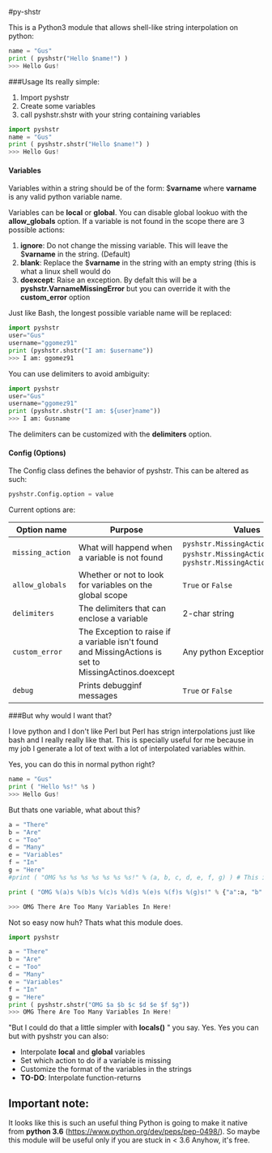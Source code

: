 #py-shstr

This is a Python3 module that allows shell-like string interpolation on python:

```python
name = "Gus"
print ( pyshstr("Hello $name!") )
>>> Hello Gus!
```

###Usage
Its really simple:

 1. Import pyshstr
 2. Create some variables 
 3. call pyshstr.shstr with your string containing variables

```python
import pyshstr
name = "Gus"
print ( pyshstr.shstr("Hello $name!") )
>>> Hello Gus!
```

#### Variables
Variables within a string should be of the form: $**varname** where **varname** is any valid python variable name. 

Variables can be **local** or **global**. You can disable global lookuo with the **allow_globals** option.
If a variable is not found in the scope there are 3 possible actions:

 1. **ignore**: Do not change the missing variable. This will leave the $**varname** in the string. (Default)
 2. **blank**: Replace the $**varname** in the string with an empty string (this is what a linux shell would do
 3. **doexcept**: Raise an exception. By defalt this will be a **pyshstr.VarnameMissingError** but you can override it with the **custom_error** option

Just like Bash, the longest possible variable name will be replaced:

```python
import pyshstr
user="Gus"
username="ggomez91"
print (pyshstr.shstr("I am: $username"))
>>> I am: ggomez91
```

You can use delimiters to avoid ambiguity:

```python
import pyshstr
user="Gus"
username="ggomez91"
print (pyshstr.shstr("I am: ${user}name"))
>>> I am: Gusname
```

The delimiters can be customized with the **delimiters** option. 

 
#### Config (Options)
The Config class defines the behavior of pyshstr. This can be altered as such:
```python
pyshstr.Config.option = value
```

Current options are:


| Option name |  Purpose | Values | Default | 
| -------------- | -------------------------------- | ------------- | ------------ |
| `missing_action` | What will happend when a variable is not found | `pyshstr.MissingActions.ignore`, `pyshstr.MissingActions.blank` or `pyshstr.MissingActions.doexcept` | `pyshstr.MissingActions.ignore` |
| `allow_globals` | Whether or not to look for variables on the global scope  | `True` or `False` | `True` |
| `delimiters` | The delimiters that can enclose a variable | 2-char string | `"{}"` | 
| `custom_error` | The Exception to raise if a variable isn't found and MissingActions is set to MissingActinos.doexcept | Any python Exception class | `pyshstr.VarnameMissingError` |
| `debug` | Prints debugginf messages | `True` or `False` | `False` |



###But why would I want that?

I love python and I don't like Perl but Perl has strign interpolations just like bash and I really really like  that. This is specially useful for me because in my job I generate a lot of text with a lot of interpolated variables within. 

Yes, you can do this in normal python right?

```python
name = "Gus"
print ( "Hello %s!" %s )
>>> Hello Gus!
```

But thats one variable, what about this?

```python
a = "There"
b = "Are"
c = "Too"
d = "Many"
e = "Variables"
f = "In"
g = "Here"
#print ( "OMG %s %s %s %s %s %s %s!" % (a, b, c, d, e, f, g) ) # This is confusing, maybe we should use a dict

print ( "OMG %(a)s %(b)s %(c)s %(d)s %(e)s %(f)s %(g)s!" % {"a":a, "b":b, "c":c, "d":d, "e":e, "f":f, "g":g}  ) # OMG what a mess!

>>> OMG There Are Too Many Variables In Here!

```
Not so easy now huh? Thats what this module does. 

```python
import pyshstr

a = "There"
b = "Are"
c = "Too"
d = "Many"
e = "Variables"
f = "In"
g = "Here"
print ( pyshstr.shstr("OMG $a $b $c $d $e $f $g"))
>>> OMG There Are Too Many Variables In Here!

```

"But I could do that a little simpler with **locals()** " you say. 
Yes. Yes you can but with pyshstr you can also:

 - Interpolate **local** and **global** variables
 - Set which action to do if a variable is missing
 - Customize the format of the variables in the strings
 - **TO-DO**: Interpolate function-returns

## Important note:

It looks like this is such an useful thing Python is going to make it native from **python 3.6** (https://www.python.org/dev/peps/pep-0498/). So maybe this module will be useful only if you are stuck in < 3.6 
Anyhow, it's free. 

